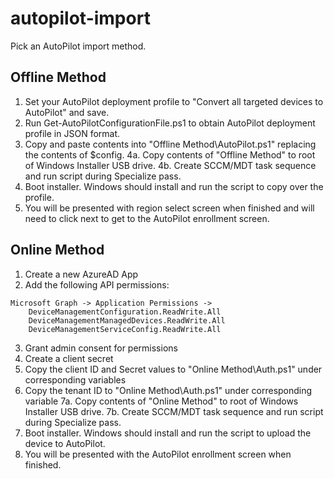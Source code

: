 # autopilot-import

Pick an AutoPilot import method.

## Offline Method

1. Set your AutoPilot deployment profile to "Convert all targeted devices to AutoPilot" and save.
2. Run Get-AutoPilotConfigurationFile.ps1 to obtain AutoPilot deployment profile in JSON format. 
3. Copy and paste contents into "Offline Method\AutoPilot.ps1" replacing the contents of $config.
4a. Copy contents of "Offline Method" to root of Windows Installer USB drive.
4b. Create SCCM/MDT task sequence and run script during Specialize pass.
5. Boot installer. Windows should install and run the script to copy over the profile.
6. You will be presented with region select screen when finished and will need to click next to get to the AutoPilot enrollment screen.

## Online Method

1. Create a new AzureAD App
2. Add the following API permissions:
```
Microsoft Graph -> Application Permissions ->
    DeviceManagementConfiguration.ReadWrite.All
    DeviceManagementManagedDevices.ReadWrite.All 
    DeviceManagementServiceConfig.ReadWrite.All
```
3. Grant admin consent for permissions
4. Create a client secret
5. Copy the client ID and Secret values to "Online Method\Auth.ps1" under corresponding variables
6. Copy the tenant ID to "Online Method\Auth.ps1" under corresponding variable
7a. Copy contents of "Online Method" to root of Windows Installer USB drive.
7b. Create SCCM/MDT task sequence and run script during Specialize pass.
8. Boot installer. Windows should install and run the script to upload the device to AutoPilot.
9. You will be presented with the AutoPilot enrollment screen when finished.

